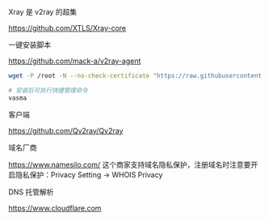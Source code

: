
Xray 是 v2ray 的超集

https://github.com/XTLS/Xray-core

一键安装脚本

https://github.com/mack-a/v2ray-agent

```bash
wget -P /root -N --no-check-certificate "https://raw.githubusercontent.com/mack-a/v2ray-agent/master/install.sh" && chmod 700 /root/install.sh && /root/install.sh

# 安装后可执行快捷管理命令
vasma
```

客户端

https://github.com/Qv2ray/Qv2ray

域名厂商

https://www.namesilo.com/ 这个商家支持域名隐私保护，注册域名时注意要开启隐私保护：Privacy Setting -> WHOIS Privacy

DNS 托管解析

https://www.cloudflare.com

